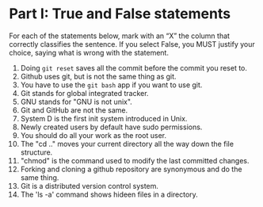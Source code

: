 # Part I: True and False statements

For each of the statements below, mark with an “X” the column that correctly classifies the sentence. If you select False, you MUST justify your choice, saying what is wrong with the statement.

1. Doing `git reset` saves all the commit before the commit you reset to.
2. Github uses git, but is not the same thing as git.
3. You have to use the `git bash` app if you want to use git.
4. Git stands for global integrated tracker.
5. GNU stands for "GNU is not unix".
6. Git and GitHub are not the same.
7. System D is the first init system introduced in Unix.
8. Newly created users by default have sudo permissions.
9. You should do all your work as the root user.
10. The "cd .." moves your current directory all the way down the file structure.
11. "chmod" is the command used to modify the last committed changes.
12. Forking and cloning a github repository are synonymous and do the same thing.
13. Git is a distributed version control system.
14. The 'ls -a' command shows hideen files in a directory.


